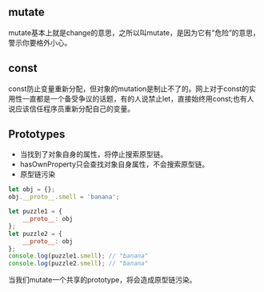 ## mutate

mutate基本上就是change的意思，之所以叫mutate，是因为它有“危险”的意思，警示你要格外小心。

## const 

const防止变量重新分配，但对象的mutation是制止不了的。网上对于const的实用性一直都是一个备受争议的话题，有的人说禁止let，直接始终用const;也有人说应该信任程序员重新分配自己的变量。

## Prototypes
+ 当找到了对象自身的属性，将停止搜索原型链。
+ hasOwnProperty只会查找对象自身属性，不会搜索原型链。
+ 原型链污染
```js
let obj = {};
obj.__proto__.smell = 'banana';

let puzzle1 = {
	__proto__: obj
};
let puzzle2 = {
	__proto__: obj
};
console.log(puzzle1.smell);	// "banana"
console.log(puzzle2.smell);	// "banana"
```
当我们mutate一个共享的prototype，将会造成原型链污染。